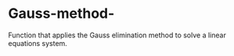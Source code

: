 # Gauss-method-
Function that applies the Gauss elimination method to solve a linear equations system. 
